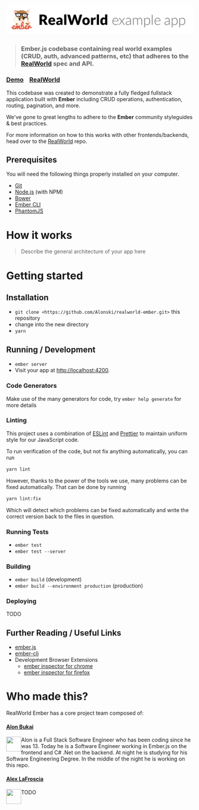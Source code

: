 # ![RealWorld Ember Example App](logo-ember.png)

> ### Ember.js codebase containing real world examples (CRUD, auth, advanced patterns, etc) that adheres to the [RealWorld](https://github.com/gothinkster/realworld-example-apps) spec and API.


### [Demo]()&nbsp;&nbsp;&nbsp;&nbsp;[RealWorld](https://github.com/gothinkster/realworld)


This codebase was created to demonstrate a fully fledged fullstack application built with **Ember** including CRUD operations, authentication, routing, pagination, and more.

We've gone to great lengths to adhere to the **Ember** community styleguides & best practices.

For more information on how to this works with other frontends/backends, head over to the [RealWorld](https://github.com/gothinkster/realworld) repo.

## Prerequisites

You will need the following things properly installed on your computer.

* [Git](http://git-scm.com/)
* [Node.js](http://nodejs.org/) (with NPM)
* [Bower](http://bower.io/)
* [Ember CLI](http://www.ember-cli.com/)
* [PhantomJS](http://phantomjs.org/)

# How it works

> Describe the general architecture of your app here

# Getting started

## Installation

* `git clone <https://github.com/Alonski/realworld-ember.git>` this repository
* change into the new directory
* `yarn`

## Running / Development

* `ember server`
* Visit your app at [http://localhost:4200](http://localhost:4200).

### Code Generators

Make use of the many generators for code, try `ember help generate` for more details

### Linting

This project uses a combination of [ESLint][eslint] and [Prettier][prettier] to maintain uniform style for our JavaScript code.

To run verification of the code, but not fix anything automatically, you can run

```bash
yarn lint
```

However, thanks to the power of the tools we use, many problems can be fixed automatically.  That can be done by running

```bash
yarn lint:fix
```

Which will detect which problems can be fixed automatically and write the correct version back to the files in question.

### Running Tests

* `ember test`
* `ember test --server`

### Building

* `ember build` (development)
* `ember build --environment production` (production)

### Deploying

TODO

## Further Reading / Useful Links

* [ember.js](http://emberjs.com/)
* [ember-cli](http://www.ember-cli.com/)
* Development Browser Extensions
  * [ember inspector for chrome](https://chrome.google.com/webstore/detail/ember-inspector/bmdblncegkenkacieihfhpjfppoconhi)
  * [ember inspector for firefox](https://addons.mozilla.org/en-US/firefox/addon/ember-inspector/)

[eslint]: http://eslint.org/
[prettier]: https://github.com/prettier/prettier


# Who made this?

RealWorld Ember has a core project team composed of:

#### [Alon Bukai](https://alonbukai.com)

<img align="left" width="40" height="40" src="https://avatars1.githubusercontent.com/u/452199?v=3&s=100">

Alon is a Full Stack Software Engineer who has been coding since he was 13. Today he is a Software Engineer working in Ember.js on the frontend and C# .Net on the backend. At night he is studying for his Software Engineering Degree. In the middle of the night he is working on this repo.

#### [Alex LaFroscia](http://alexlafroscia.com)

<img align="left" width="40" height="40" src="https://avatars0.githubusercontent.com/u/1645881?v=3&s=100">

TODO
